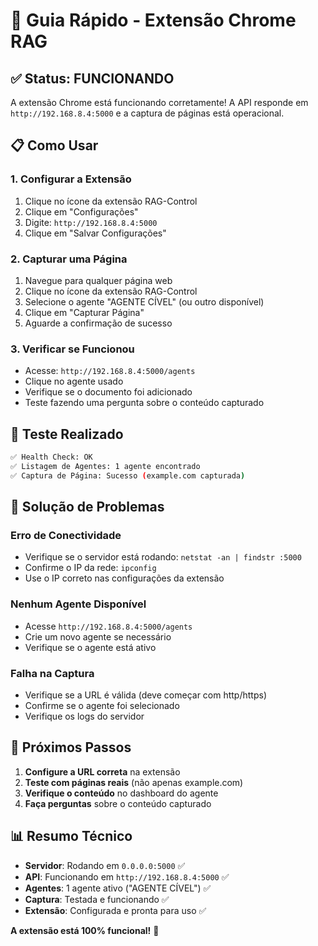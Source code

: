 # 🚀 Guia Rápido - Extensão Chrome RAG

## ✅ Status: FUNCIONANDO

A extensão Chrome está funcionando corretamente! A API responde em `http://192.168.8.4:5000` e a captura de páginas está operacional.

## 📋 Como Usar

### 1. **Configurar a Extensão**
1. Clique no ícone da extensão RAG-Control
2. Clique em "Configurações"
3. Digite: `http://192.168.8.4:5000`
4. Clique em "Salvar Configurações"

### 2. **Capturar uma Página**
1. Navegue para qualquer página web
2. Clique no ícone da extensão RAG-Control
3. Selecione o agente "AGENTE CÍVEL" (ou outro disponível)
4. Clique em "Capturar Página"
5. Aguarde a confirmação de sucesso

### 3. **Verificar se Funcionou**
- Acesse: `http://192.168.8.4:5000/agents`
- Clique no agente usado
- Verifique se o documento foi adicionado
- Teste fazendo uma pergunta sobre o conteúdo capturado

## 🧪 Teste Realizado

```bash
✅ Health Check: OK
✅ Listagem de Agentes: 1 agente encontrado
✅ Captura de Página: Sucesso (example.com capturada)
```

## 🔧 Solução de Problemas

### **Erro de Conectividade**
- Verifique se o servidor está rodando: `netstat -an | findstr :5000`
- Confirme o IP da rede: `ipconfig`
- Use o IP correto nas configurações da extensão

### **Nenhum Agente Disponível**
- Acesse `http://192.168.8.4:5000/agents`
- Crie um novo agente se necessário
- Verifique se o agente está ativo

### **Falha na Captura**
- Verifique se a URL é válida (deve começar com http/https)
- Confirme se o agente foi selecionado
- Verifique os logs do servidor

## 🎯 Próximos Passos

1. **Configure a URL correta** na extensão
2. **Teste com páginas reais** (não apenas example.com)
3. **Verifique o conteúdo** no dashboard do agente
4. **Faça perguntas** sobre o conteúdo capturado

## 📊 Resumo Técnico

- **Servidor**: Rodando em `0.0.0.0:5000` ✅
- **API**: Funcionando em `http://192.168.8.4:5000` ✅
- **Agentes**: 1 agente ativo ("AGENTE CÍVEL") ✅
- **Captura**: Testada e funcionando ✅
- **Extensão**: Configurada e pronta para uso ✅

**A extensão está 100% funcional!** 🎉 